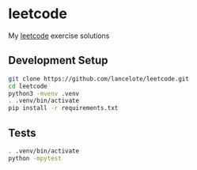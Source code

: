 # leetcode

My [leetcode](https://leetcode.com/) exercise solutions

## Development Setup

```sh
git clone https://github.com/lancelote/leetcode.git
cd leetcode
python3 -mvenv .venv
. .venv/bin/activate
pip install -r requirements.txt
```

## Tests

```sh
. .venv/bin/activate
python -mpytest
```
